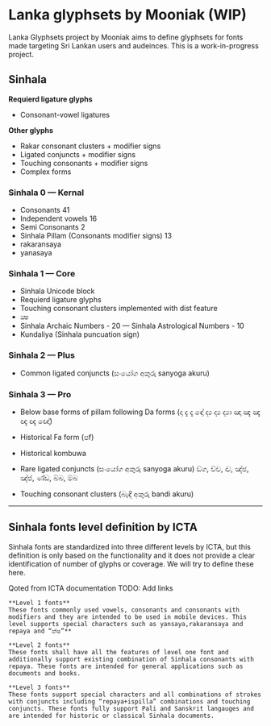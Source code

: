 # Lanka glyphsets by Mooniak (WIP)

Lanka Glyphsets project by Mooniak aims to define glyphsets for fonts made targeting Sri Lankan users and audeinces. This is a work-in-progress project.

## Sinhala

**Requierd ligature glyphs** 
  - Consonant-vowel ligatures

**Other glyphs** 
  - Rakar consonant clusters + modifier signs  
  - Ligated conjuncts + modifier signs
  - Touching consonants + modifier signs
  - Complex forms


### Sinhala 0 — Kernal
  - Consonants 41
  - Independent vowels 16
  - Semi Consonants  2
  - Sinhala Pillam (Consonants modifier signs) 13					
- rakaransaya
- yanasaya

### Sinhala 1 — Core
- Sinhala Unicode block 
- Requierd ligature glyphs
- Touching consonant clusters implemented with dist feature
- ක්‍ෂ 
- Sinhala Archaic Numbers   - 20
— Sinhala Astrological Numbers - 10
- Kundaliya (Sinhala puncuation sign)

### Sinhala 2 — Plus
  - Common ligated conjuncts (සංයෝග අකුරු sanyoga akuru)

### Sinhala 3 — Pro
  - Below base forms of pillam following Da forms (දා දැ දැ ඳෝ ද්‍ය ද්‍ය ද්‍යා ඤා ඤැ ඤැ ඥැ ඥැ ඥෝ) 
  - Historical Fa form (පf)
  - Historical kombuwa
  - Rare ligated conjuncts (සංයෝග අකුරු sanyoga akuru) ඞ්‍ග, ච්‍ච, ඤ්‍ච, ඤ්‍ඡ, ඤ්‍ජ, ණ්‍ඩ, බ්‍බ, ම්‍බ

  - Touching consonant clusters (බැඳි අකුරු bandi akuru)

***

## Sinhala fonts level definition by ICTA
Sinhala fonts are standardized into three different levels by ICTA, but this definition is only based on the functionality and it does not provide a clear identification of number of glyphs or coverage. We will try to define these here.			

Qoted from ICTA documentation 
TODO: Add links

```
**Level 1 fonts**
These fonts commonly used vowels, consonants and consonants with modifiers and they are intended to be used in mobile devices. This level supports special characters such as yansaya,rakaransaya and repaya and “ක්ෂ”**

**Level 2 fonts** 
These fonts shall have all the features of level one font and additionally support existing combination of Sinhala consonants with repaya. These fonts are intended for general applications such as documents and books.  

**Level 3 fonts**
These fonts support special characters and all combinations of strokes with conjuncts including “repaya+ispilla” combinations and touching conjuncts. These fonts fully support Pali and Sanskrit langauges and are intended for historic or classical Sinhala documents.
```